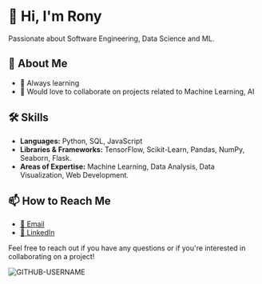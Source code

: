 # 👋 Hi, I'm Rony

Passionate about Software Engineering, Data Science and ML.

## 🌟 About Me
- 🌱 Always learning 
- 👯 Would love to collaborate on projects related to Machine Learning, AI


## 🛠️ Skills

- **Languages:** Python, SQL, JavaScript
- **Libraries & Frameworks:** TensorFlow, Scikit-Learn, Pandas, NumPy, Seaborn, Flask. 
- **Areas of Expertise:** Machine Learning, Data Analysis, Data Visualization, Web Development.

## 📫 How to Reach Me

- [📧 Email ](mailto:ronymu2gi@gmail.com)
- [💼 LinkedIn ](https://www.linkedin.com/in/rony-muriithi-5a9826194) 

Feel free to reach out if you have any questions or if you're interested in collaborating on a project!

<p align="left"> <img src="https://komarev.com/ghpvc/?username=naphtron&label=Profile%20views&color=ce9927&style=flat" alt="GITHUB-USERNAME" /> </p>

<!--
**naphtron/naphtron** is a ✨ _special_ ✨ repository because its `README.md` (this file) appears on your GitHub profile. -
Here are some ideas to get you started:
- **Tools & Technologies:** Tableau, Git, Docker, AWS.
![Visitor Count](https://profile-counter.glitch.me/naphtron/count.svg)
---
[![](https://visitcount.itsvg.in/api?id=naphtron&icon=0&color=0)](https://visitcount.itsvg.in)

<p align="center"> <img src="https://komarev.com/ghpvc/?username=naphtron&label=Profile%20views&color=ce9927&style=flat" alt="GITHUB-USERNAME" /> </p>

## 📈 GitHub Stats

![Your Name's GitHub Stats](https://github-readme-stats.vercel.app/api?username=naphtron&show_icons=true&theme=radical)

- 🔭 I’m currently working on ...
- 🌱 I’m currently learning ...
- 👯 I’m looking to collaborate on ...
- 🤔 I’m looking for help with ...
- 💬 Ask me about ...
- 📫 How to reach me: ...
- 😄 Pronouns: ...
- ⚡ Fun fact: ...
-->
